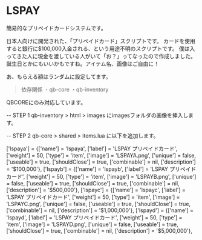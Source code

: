 # LSPAY
簡易的なプリペイドカードシステムです。

日本人向けに開発された、「プリペイドカード」スクリプトです。
カードを使用すると銀行に$100,000入金される、という用途不明のスクリプトです。
僕は入ってきた人に現金を渡している人がいて「お？」ってなったので作成しました。
誕生日とかにもいいかもですね。アイテム名、画像はご自由に！

あ、もらえる額はランダムに設定してます。

> 依存関係
・qb-core
・qb-inventory

QBCOREにのみ対応しています。

-- STEP 1
qb-inventory > html > images にimagesフォルダの画像を挿入します。

-- STEP 2
qb-core > shared > items.lua に以下を追加します。

>
['lspaya'] 		 	 = {['name'] = 'lspaya', 				['label'] = 'LSPAY プリペイドカード', 			['weight'] = 50, 		['type'] = 'item', 		['image'] = 'LSPAYA.png', 	['unique'] = false, 	['useable'] = true, 	['shouldClose'] = true,	   ['combinable'] = nil,   ['description'] = '$100,000'},
['lspayb'] 		 	 = {['name'] = 'lspayb', 				['label'] = 'LSPAY プリペイドカード', 			['weight'] = 50, 		['type'] = 'item', 		['image'] = 'LSPAYB.png', 	['unique'] = false, 	['useable'] = true, 	['shouldClose'] = true,	   ['combinable'] = nil,   ['description'] = '$500,000'},
['lspayc'] 		 	 = {['name'] = 'lspayc', 				['label'] = 'LSPAY プリペイドカード', 			['weight'] = 50, 		['type'] = 'item', 		['image'] = 'LSPAYC.png', 	['unique'] = false, 	['useable'] = true, 	['shouldClose'] = true,	   ['combinable'] = nil,   ['description'] = '$1,000,000'},
['lspayd'] 		 	 = {['name'] = 'lspayd', 				['label'] = 'LSPAY プリペイドカード', 			['weight'] = 50, 		['type'] = 'item', 		['image'] = 'LSPAYD.png', 	['unique'] = false, 	['useable'] = true, 	['shouldClose'] = true,	   ['combinable'] = nil,   ['description'] = '$5,000,000'},
>
